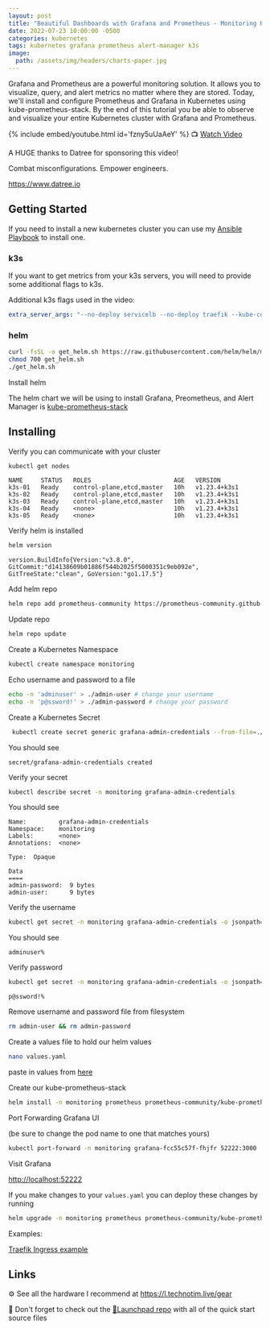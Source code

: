 ```yaml
---
layout: post
title: "Beautiful Dashboards with Grafana and Prometheus - Monitoring Kubernetes Tutorial"
date: 2022-07-23 10:00:00 -0500
categories: kubernetes
tags: kubernetes grafana prometheus alert-manager k3s
image:
  path: /assets/img/headers/charts-paper.jpg
---
```


Grafana and Prometheus are a powerful monitoring solution.  It allows you to visualize, query, and alert metrics no matter where they are stored.  Today, we'll install and configure Prometheus and Grafana in Kubernetes using kube-prometheus-stack. By the end of this tutorial you be able to observe and visualize your entire Kubernetes cluster with Grafana and Prometheus.

{% include embed/youtube.html id='fzny5uUaAeY' %}
📺 [Watch Video](https://www.youtube.com/watch?v=fzny5uUaAeY)

A HUGE thanks to Datree for sponsoring this video!

Combat misconfigurations. Empower engineers.

<https://www.datree.io>

## Getting Started

If you need to install a new kubernetes cluster you can use my [Ansible Playbook](/posts/k3s-etcd-ansible/) to install one.

### k3s

If you want to get metrics from your k3s servers, you will need to provide some additional flags to k3s.  

Additional k3s flags used in the video:

```yml
extra_server_args: "--no-deploy servicelb --no-deploy traefik --kube-controller-manager-arg bind-address=0.0.0.0 --kube-proxy-arg metrics-bind-address=0.0.0.0 --kube-scheduler-arg bind-address=0.0.0.0 --etcd-expose-metrics true --kubelet-arg containerd=/run/k3s/containerd/containerd.sock"
```

### helm

```bash
curl -fsSL -o get_helm.sh https://raw.githubusercontent.com/helm/helm/main/scripts/get-helm-3
chmod 700 get_helm.sh
./get_helm.sh
```

Install helm

The helm chart we will be using to install Grafana, Preometheus, and Alert Manager is [kube-prometheus-stack](https://github.com/prometheus-community/helm-charts/tree/main/charts/kube-prometheus-stack)

## Installing

Verify you can communicate with your cluster

```bash
kubectl get nodes
```

```console
NAME     STATUS   ROLES                       AGE   VERSION
k3s-01   Ready    control-plane,etcd,master   10h   v1.23.4+k3s1
k3s-02   Ready    control-plane,etcd,master   10h   v1.23.4+k3s1
k3s-03   Ready    control-plane,etcd,master   10h   v1.23.4+k3s1
k3s-04   Ready    <none>                      10h   v1.23.4+k3s1
k3s-05   Ready    <none>                      10h   v1.23.4+k3s1
```

Verify helm is installed

```bash
helm version
```

```console
version.BuildInfo{Version:"v3.8.0", GitCommit:"d14138609b01886f544b2025f5000351c9eb092e", GitTreeState:"clean", GoVersion:"go1.17.5"}
```

Add helm repo

```bash
helm repo add prometheus-community https://prometheus-community.github.io/helm-charts
```

Update repo

```bash
helm repo update

```

Create a Kubernetes Namespace

```bash
kubectl create namespace monitoring
```

Echo username and password to a file

```bash
echo -n 'adminuser' > ./admin-user # change your username
echo -n 'p@ssword!' > ./admin-password # change your password
```

Create a Kubernetes Secret

```bash
 kubectl create secret generic grafana-admin-credentials --from-file=./admin-user --from-file=admin-password -n monitoring
```

You should see

```console
secret/grafana-admin-credentials created
```

Verify your secret

```bash
kubectl describe secret -n monitoring grafana-admin-credentials
```

You should see

```console
Name:         grafana-admin-credentials
Namespace:    monitoring
Labels:       <none>
Annotations:  <none>

Type:  Opaque

Data
====
admin-password:  9 bytes
admin-user:      9 bytes
```

Verify the username

```bash
kubectl get secret -n monitoring grafana-admin-credentials -o jsonpath="{.data.admin-user}" | base64 --decode
```

You should see

```console
adminuser%
```

Verify password

```bash
kubectl get secret -n monitoring grafana-admin-credentials -o jsonpath="{.data.admin-password}" | base64 --decode
```

```console
p@ssword!%
```

Remove username and password file from filesystem

```bash
rm admin-user && rm admin-password
```

Create a values file to hold our helm values

```bash
nano values.yaml
```

paste in values from [here](https://github.com/techno-tim/launchpad/tree/master/kubernetes/kube-prometheus-stack)

Create our kube-prometheus-stack

```bash
helm install -n monitoring prometheus prometheus-community/kube-prometheus-stack -f values.yaml
```

Port Forwarding Grafana UI

(be sure to change the pod name to one that matches yours)

```bash
kubectl port-forward -n monitoring grafana-fcc55c57f-fhjfr 52222:3000
```

Visit Grafana

<http://localhost:52222>

If you make changes to your `values.yaml` you can deploy these changes by running

```bash
helm upgrade -n monitoring prometheus prometheus-community/kube-prometheus-stack -f values.yaml
```

Examples:

[Traefik Ingress example](https://github.com/techno-tim/launchpad/tree/master/kubernetes/kube-prometheus-stack)

## Links

⚙️ See all the hardware I recommend at <https://l.technotim.live/gear>

🚀 Don't forget to check out the [🚀Launchpad repo](https://l.technotim.live/quick-start) with all of the quick start source files
